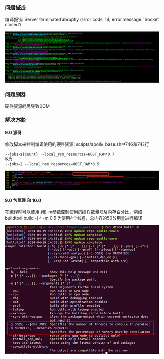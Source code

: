 ### 问题描述:

编译报错: Server terminated abruptly (error code: 14, error message: 'Socket closed')

![](images/build_error_socket_closed.png)

### 问题原因:

硬件资源耗尽导致OOM

### 解决方案:

#### 9.0 源码

修改脚本来控制编译使用的硬件资源: scripts/apollo_base.sh中746和748行

```shell
--jobs=${count} --local_ram_resources=HOST_RAM*0.7
改为
--jobs=2 --local_ram_resources=HOST_RAM*0.5
```

![](images/build_socket_closed.png)

#### 9.0 包管理 和 10.0

在编译时可以使用-j和-m参数控制使用的线程数量以及内存百分比，例如buildtool build -j 4 -m 0.5 为使用4个线程，总内存的50%用量进行编译

![](images/build_command_show.png)
